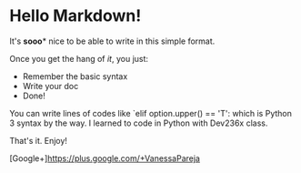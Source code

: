 # Hello Markdown!

It's **sooo*** nice to be able to write in this simple format.

Once you get the hang of *it*, you just:

* Remember the basic syntax
* Write your doc
* Done!

You can write lines of codes like `elif option.upper() == 'T':
which is Python 3 syntax by the way. I learned to code in Python with Dev236x class.

That's it. Enjoy!

[Google+]https://plus.google.com/+VanessaPareja
